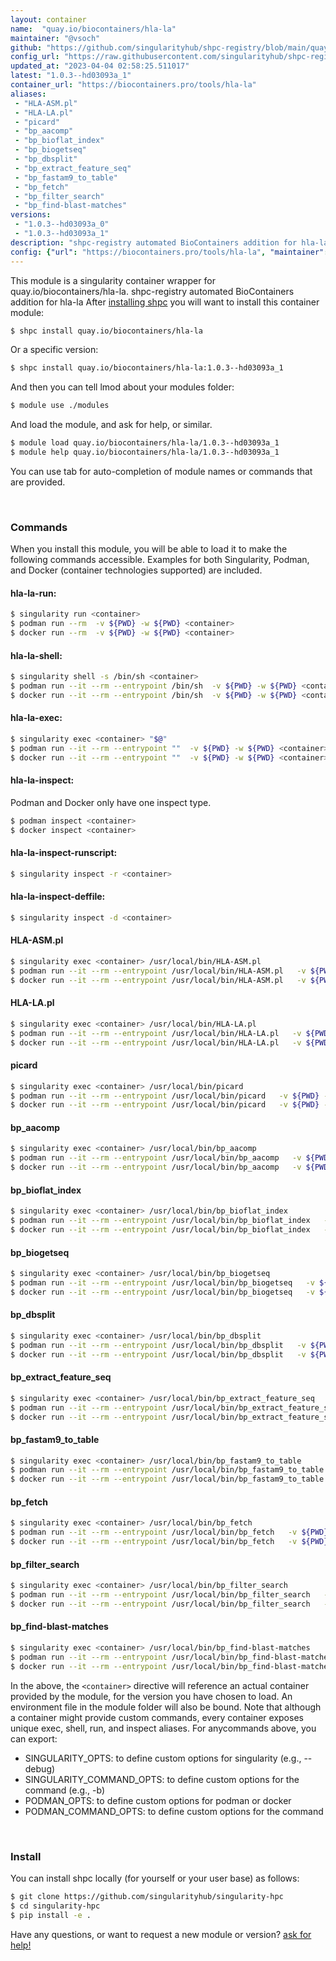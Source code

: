 ```yaml
---
layout: container
name:  "quay.io/biocontainers/hla-la"
maintainer: "@vsoch"
github: "https://github.com/singularityhub/shpc-registry/blob/main/quay.io/biocontainers/hla-la/container.yaml"
config_url: "https://raw.githubusercontent.com/singularityhub/shpc-registry/main/quay.io/biocontainers/hla-la/container.yaml"
updated_at: "2023-04-04 02:58:25.511017"
latest: "1.0.3--hd03093a_1"
container_url: "https://biocontainers.pro/tools/hla-la"
aliases:
 - "HLA-ASM.pl"
 - "HLA-LA.pl"
 - "picard"
 - "bp_aacomp"
 - "bp_bioflat_index"
 - "bp_biogetseq"
 - "bp_dbsplit"
 - "bp_extract_feature_seq"
 - "bp_fastam9_to_table"
 - "bp_fetch"
 - "bp_filter_search"
 - "bp_find-blast-matches"
versions:
 - "1.0.3--hd03093a_0"
 - "1.0.3--hd03093a_1"
description: "shpc-registry automated BioContainers addition for hla-la"
config: {"url": "https://biocontainers.pro/tools/hla-la", "maintainer": "@vsoch", "description": "shpc-registry automated BioContainers addition for hla-la", "latest": {"1.0.3--hd03093a_1": "sha256:d2586b8356473aa8cb83a76fa675b18b0a9e6f4033f0a8b40bfe557e2df9c988"}, "tags": {"1.0.3--hd03093a_0": "sha256:15fd1f4c6d3dead02f82660a684c1186d9b96b37d3e9f8102ce82614fc059716", "1.0.3--hd03093a_1": "sha256:d2586b8356473aa8cb83a76fa675b18b0a9e6f4033f0a8b40bfe557e2df9c988"}, "docker": "quay.io/biocontainers/hla-la", "aliases": {"HLA-ASM.pl": "/usr/local/bin/HLA-ASM.pl", "HLA-LA.pl": "/usr/local/bin/HLA-LA.pl", "picard": "/usr/local/bin/picard", "bp_aacomp": "/usr/local/bin/bp_aacomp", "bp_bioflat_index": "/usr/local/bin/bp_bioflat_index", "bp_biogetseq": "/usr/local/bin/bp_biogetseq", "bp_dbsplit": "/usr/local/bin/bp_dbsplit", "bp_extract_feature_seq": "/usr/local/bin/bp_extract_feature_seq", "bp_fastam9_to_table": "/usr/local/bin/bp_fastam9_to_table", "bp_fetch": "/usr/local/bin/bp_fetch", "bp_filter_search": "/usr/local/bin/bp_filter_search", "bp_find-blast-matches": "/usr/local/bin/bp_find-blast-matches"}}
---
```


This module is a singularity container wrapper for quay.io/biocontainers/hla-la.
shpc-registry automated BioContainers addition for hla-la
After [installing shpc](#install) you will want to install this container module:


```bash
$ shpc install quay.io/biocontainers/hla-la
```

Or a specific version:

```bash
$ shpc install quay.io/biocontainers/hla-la:1.0.3--hd03093a_1
```

And then you can tell lmod about your modules folder:

```bash
$ module use ./modules
```

And load the module, and ask for help, or similar.

```bash
$ module load quay.io/biocontainers/hla-la/1.0.3--hd03093a_1
$ module help quay.io/biocontainers/hla-la/1.0.3--hd03093a_1
```

You can use tab for auto-completion of module names or commands that are provided.

<br>

### Commands

When you install this module, you will be able to load it to make the following commands accessible.
Examples for both Singularity, Podman, and Docker (container technologies supported) are included.

#### hla-la-run:

```bash
$ singularity run <container>
$ podman run --rm  -v ${PWD} -w ${PWD} <container>
$ docker run --rm  -v ${PWD} -w ${PWD} <container>
```

#### hla-la-shell:

```bash
$ singularity shell -s /bin/sh <container>
$ podman run --it --rm --entrypoint /bin/sh  -v ${PWD} -w ${PWD} <container>
$ docker run --it --rm --entrypoint /bin/sh  -v ${PWD} -w ${PWD} <container>
```

#### hla-la-exec:

```bash
$ singularity exec <container> "$@"
$ podman run --it --rm --entrypoint ""  -v ${PWD} -w ${PWD} <container> "$@"
$ docker run --it --rm --entrypoint ""  -v ${PWD} -w ${PWD} <container> "$@"
```

#### hla-la-inspect:

Podman and Docker only have one inspect type.

```bash
$ podman inspect <container>
$ docker inspect <container>
```

#### hla-la-inspect-runscript:

```bash
$ singularity inspect -r <container>
```

#### hla-la-inspect-deffile:

```bash
$ singularity inspect -d <container>
```


#### HLA-ASM.pl

```bash
$ singularity exec <container> /usr/local/bin/HLA-ASM.pl
$ podman run --it --rm --entrypoint /usr/local/bin/HLA-ASM.pl   -v ${PWD} -w ${PWD} <container> -c " $@"
$ docker run --it --rm --entrypoint /usr/local/bin/HLA-ASM.pl   -v ${PWD} -w ${PWD} <container> -c " $@"
```


#### HLA-LA.pl

```bash
$ singularity exec <container> /usr/local/bin/HLA-LA.pl
$ podman run --it --rm --entrypoint /usr/local/bin/HLA-LA.pl   -v ${PWD} -w ${PWD} <container> -c " $@"
$ docker run --it --rm --entrypoint /usr/local/bin/HLA-LA.pl   -v ${PWD} -w ${PWD} <container> -c " $@"
```


#### picard

```bash
$ singularity exec <container> /usr/local/bin/picard
$ podman run --it --rm --entrypoint /usr/local/bin/picard   -v ${PWD} -w ${PWD} <container> -c " $@"
$ docker run --it --rm --entrypoint /usr/local/bin/picard   -v ${PWD} -w ${PWD} <container> -c " $@"
```


#### bp_aacomp

```bash
$ singularity exec <container> /usr/local/bin/bp_aacomp
$ podman run --it --rm --entrypoint /usr/local/bin/bp_aacomp   -v ${PWD} -w ${PWD} <container> -c " $@"
$ docker run --it --rm --entrypoint /usr/local/bin/bp_aacomp   -v ${PWD} -w ${PWD} <container> -c " $@"
```


#### bp_bioflat_index

```bash
$ singularity exec <container> /usr/local/bin/bp_bioflat_index
$ podman run --it --rm --entrypoint /usr/local/bin/bp_bioflat_index   -v ${PWD} -w ${PWD} <container> -c " $@"
$ docker run --it --rm --entrypoint /usr/local/bin/bp_bioflat_index   -v ${PWD} -w ${PWD} <container> -c " $@"
```


#### bp_biogetseq

```bash
$ singularity exec <container> /usr/local/bin/bp_biogetseq
$ podman run --it --rm --entrypoint /usr/local/bin/bp_biogetseq   -v ${PWD} -w ${PWD} <container> -c " $@"
$ docker run --it --rm --entrypoint /usr/local/bin/bp_biogetseq   -v ${PWD} -w ${PWD} <container> -c " $@"
```


#### bp_dbsplit

```bash
$ singularity exec <container> /usr/local/bin/bp_dbsplit
$ podman run --it --rm --entrypoint /usr/local/bin/bp_dbsplit   -v ${PWD} -w ${PWD} <container> -c " $@"
$ docker run --it --rm --entrypoint /usr/local/bin/bp_dbsplit   -v ${PWD} -w ${PWD} <container> -c " $@"
```


#### bp_extract_feature_seq

```bash
$ singularity exec <container> /usr/local/bin/bp_extract_feature_seq
$ podman run --it --rm --entrypoint /usr/local/bin/bp_extract_feature_seq   -v ${PWD} -w ${PWD} <container> -c " $@"
$ docker run --it --rm --entrypoint /usr/local/bin/bp_extract_feature_seq   -v ${PWD} -w ${PWD} <container> -c " $@"
```


#### bp_fastam9_to_table

```bash
$ singularity exec <container> /usr/local/bin/bp_fastam9_to_table
$ podman run --it --rm --entrypoint /usr/local/bin/bp_fastam9_to_table   -v ${PWD} -w ${PWD} <container> -c " $@"
$ docker run --it --rm --entrypoint /usr/local/bin/bp_fastam9_to_table   -v ${PWD} -w ${PWD} <container> -c " $@"
```


#### bp_fetch

```bash
$ singularity exec <container> /usr/local/bin/bp_fetch
$ podman run --it --rm --entrypoint /usr/local/bin/bp_fetch   -v ${PWD} -w ${PWD} <container> -c " $@"
$ docker run --it --rm --entrypoint /usr/local/bin/bp_fetch   -v ${PWD} -w ${PWD} <container> -c " $@"
```


#### bp_filter_search

```bash
$ singularity exec <container> /usr/local/bin/bp_filter_search
$ podman run --it --rm --entrypoint /usr/local/bin/bp_filter_search   -v ${PWD} -w ${PWD} <container> -c " $@"
$ docker run --it --rm --entrypoint /usr/local/bin/bp_filter_search   -v ${PWD} -w ${PWD} <container> -c " $@"
```


#### bp_find-blast-matches

```bash
$ singularity exec <container> /usr/local/bin/bp_find-blast-matches
$ podman run --it --rm --entrypoint /usr/local/bin/bp_find-blast-matches   -v ${PWD} -w ${PWD} <container> -c " $@"
$ docker run --it --rm --entrypoint /usr/local/bin/bp_find-blast-matches   -v ${PWD} -w ${PWD} <container> -c " $@"
```



In the above, the `<container>` directive will reference an actual container provided
by the module, for the version you have chosen to load. An environment file in the
module folder will also be bound. Note that although a container
might provide custom commands, every container exposes unique exec, shell, run, and
inspect aliases. For anycommands above, you can export:

 - SINGULARITY_OPTS: to define custom options for singularity (e.g., --debug)
 - SINGULARITY_COMMAND_OPTS: to define custom options for the command (e.g., -b)
 - PODMAN_OPTS: to define custom options for podman or docker
 - PODMAN_COMMAND_OPTS: to define custom options for the command

<br>

### Install

You can install shpc locally (for yourself or your user base) as follows:

```bash
$ git clone https://github.com/singularityhub/singularity-hpc
$ cd singularity-hpc
$ pip install -e .
```

Have any questions, or want to request a new module or version? [ask for help!](https://github.com/singularityhub/singularity-hpc/issues)